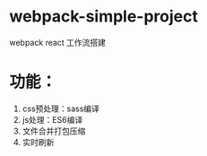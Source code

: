 # webpack-simple-project
webpack react 工作流搭建

# 功能：
1. css预处理：sass编译
2. js处理：ES6编译
3. 文件合并打包压缩
4. 实时刷新
